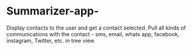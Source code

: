 # Summarizer-app-
Display contacts to the user and get a contact selected. Pull all kinds of communications with the contact - sms, email, whats app, facebook, instagram, Twitter, etc. in tree view
